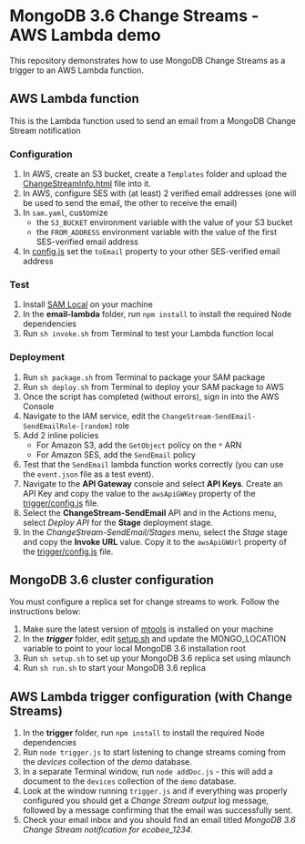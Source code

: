 # MongoDB 3.6 Change Streams - AWS Lambda demo

This repository demonstrates how to use MongoDB Change Streams as a trigger to an AWS Lambda function.

## AWS Lambda function

This is the Lambda function used to send an email from a MongoDB Change Stream notification

### Configuration

1. In AWS, create an S3 bucket, create a `Templates` folder and upload the [ChangeStreamInfo.html](./email-lambda/Templates/ChangeStreamInfo.html) file into it.
1. In AWS, configure SES with (at least) 2 verified email addresses (one will be used to send the email, the other to receive the email)
1. In `sam.yaml`, customize
    - the `S3_BUCKET` environment variable with the value of your S3 bucket
    - the `FROM_ADDRESS` environment variable with the value of the first SES-verified email address
1. In [config.js](./email-lambda/config.js) set the `toEmail` property to your other SES-verified email address

### Test

1. Install [SAM Local](https://github.com/awslabs/aws-sam-local#installation) on your machine
1. In the __email-lambda__ folder, run `npm install` to install the required Node dependencies
1. Run `sh invoke.sh` from Terminal to test your Lambda function local

### Deployment

1. Run `sh package.sh` from Terminal to package your SAM package
1. Run `sh deploy.sh` from Terminal to deploy your SAM package to AWS
1. Once the script has completed (without errors), sign in into the AWS Console
1. Navigate to the IAM service, edit the `ChangeStream-SendEmail-SendEmailRole-[random]` role
1. Add 2 inline policies
    - For Amazon S3, add the `GetObject` policy on the `*` ARN
    - For Amazon SES, add the `SendEmail` policy
1. Test that the `SendEmail` lambda function works correctly (you can use the `event.json` file as a test event).
1. Navigate to the __API Gateway__ console and select __API Keys__. Create an API Key and copy the value to the `awsApiGWKey` property of the [trigger/config.js](./trigger/config.js) file.
1. Select the __ChangeStream-SendEmail__ API and in the Actions menu, select _Deploy API_ for the __Stage__ deployment stage.
1. In the _ChangeStream-SendEmail/Stages_ menu, select the _Stage_ stage and copy the __Invoke URL__ value. Copy it to the `awsApiGWUrl` property of the [trigger/config.js](./trigger/config.js) file.

## MongoDB 3.6 cluster configuration

You must configure a replica set for change streams to work. Follow the instructions below:

1. Make sure the latest version of [mtools](https://github.com/rueckstiess/mtools/blob/develop/INSTALL.md) is installed on your machine
1. In the __*trigger*__ folder, edit [setup.sh](./trigger/setup.sh) and update the MONGO_LOCATION variable to point to your local MongoDB 3.6 installation root
1. Run `sh setup.sh` to set up your MongoDB 3.6 replica set using mlaunch
1. Run `sh run.sh` to start your MongoDB 3.6 replica

## AWS Lambda trigger configuration (with Change Streams)

1. In the __trigger__ folder, run `npm install` to install the required Node dependencies
1. Run `node trigger.js` to start listening to change streams coming from the _devices_ collection of the _demo_ database.
1. In a separate Terminal window, run `node addDoc.js` - this will add a document to the `devices` collection of the `demo` database.
1. Look at the window running `trigger.js` and if everything was properly configured you should get a *Change Stream output* log message, followed by a message confirming that the email was successfully sent.
1. Check your email inbox and you should find an email titled _MongoDB 3.6 Change Stream notification for ecobee_1234_.